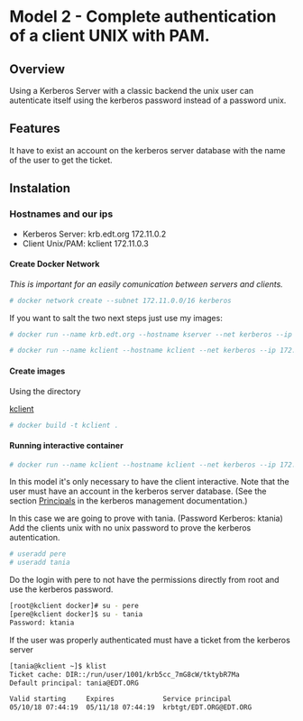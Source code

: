 # Model 2 - Complete authentication of a client UNIX with PAM.

## Overview

Using a Kerberos Server with a classic backend the unix user can autenticate itself using the kerberos password instead of a password unix.

## Features
It have to exist an account  on the kerberos server database with the name of the user to get the ticket.

## Instalation
### Hostnames and our ips

- Kerberos Server: krb.edt.org 172.11.0.2
- Client Unix/PAM: kclient     172.11.0.3

#### Create Docker Network

_This is important for an easily comunication between servers and clients._

 ```bash
 # docker network create --subnet 172.11.0.0/16 kerberos
 ```

If you want to salt the two next steps just use my images:
 ```bash
 # docker run --name krb.edt.org --hostname kserver --net kerberos --ip 172.11.0.2  -d isx434324/backendclasic:krb.edt.org
 ```
 ```bash
 # docker run --name kclient --hostname kclient --net kerberos --ip 172.11.0.3  -d isx434324/backendclasic:kclient
 ```

#### Create images
Using the directory

[kclient](https://github.com/isx434324/kerberosproject/tree/master/backendClassic/kclient)

 ```bash
 # docker build -t kclient . 
 ```

 
#### Running interactive container 
 ```bash
 # docker run --name kclient --hostname kclient --net kerberos --ip 172.11.0.3 -it kclient
 ```

In this model it's only necessary to have the client interactive.
Note that the user must have an account in the kerberos server database. (See the section [Principals](https://github.com/isx434324/kerberosproject/tree/master/backendClassic/krb.edt.org) in the kerberos management documentation.)

In this case we are going to prove with tania. (Password Kerberos: ktania)
Add the clients unix with no unix password to prove the kerberos autentication.

 ```bash
 # useradd pere
 # useradd tania
 ```
 
Do the login with pere to not have the permissions directly from root and use the kerberos password.
 ```bash
 [root@kclient docker]# su - pere
 [pere@kclient docker]$ su - tania
 Password: ktania
 ``` 

If the user was properly authenticated must have a ticket from the kerberos server
  ```bash
[tania@kclient ~]$ klist
Ticket cache: DIR::/run/user/1001/krb5cc_7mG8cW/tktybR7Ma
Default principal: tania@EDT.ORG

Valid starting     Expires            Service principal
05/10/18 07:44:19  05/11/18 07:44:19  krbtgt/EDT.ORG@EDT.ORG
 ```
